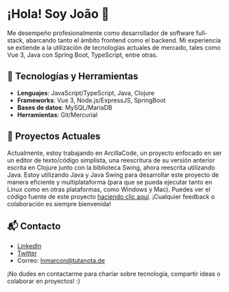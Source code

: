 # ¡Hola! Soy João 👋

Me desempeño profesionalmente como desarrollador de software full-stack, abarcando tanto el ámbito frontend como el backend. Mi experiencia se extiende a la utilización de tecnologías actuales de mercado, tales como Vue 3, Java con Spring Boot, TypeScript, entre otras.

## 🌱 Tecnologías y Herramientas

- **Lenguajes**: JavaScript/TypeScript, Java, Clojure
- **Frameworks**: Vue 3, Node.js/ExpressJS, SpringBoot
- **Bases de datos**: MySQL/MariaDB
- **Herramientas**: Git/Mercurial

## 🚀 Proyectos Actuales

Actualmente, estoy trabajando en ArcillaCode, un proyecto enfocado en ser un editor de texto/código simplista, una reescritura de su versión anterior escrita en Clojure junto con la biblioteca Swing, ahora reescrita utilizando Java. Estoy utilizando Java y Java Swing para desarrollar este proyecto de manera eficiente y multiplataforma (para que se pueda ejecutar tanto en Linux como en otras plataformas, como Windows y Mac). Puedes ver el código fuente de este proyecto [haciendo clic aquí](https://github.com/eakestyr/ArcillaCode). ¡Cualquier feedback o colaboración es siempre bienvenida!

## 📬 Contacto

- [LinkedIn](https://linkedin.com/in/jvmrcl)
- [Twitter](https://twitter.com/eakestyr)
- Correo: lnmarcon@tutanota.de

¡No dudes en contactarme para charlar sobre tecnología, compartir ideas o colaborar en proyectos! :)

